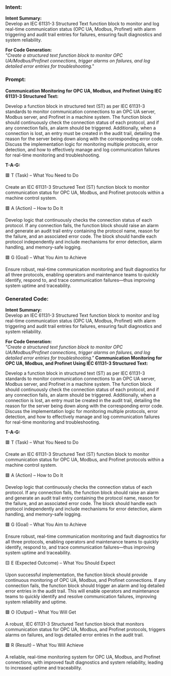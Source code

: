 ### Intent:
**Intent Summary:**  
Develop an IEC 61131-3 Structured Text function block to monitor and log real-time communication status (OPC UA, Modbus, Profinet) with alarm triggering and audit trail entries for failures, ensuring fault diagnostics and system reliability.  

**For Code Generation:**  
*"Create a structured text function block to monitor OPC UA/Modbus/Profinet connections, trigger alarms on failures, and log detailed error entries for troubleshooting."*

### Prompt:
**Communication Monitoring for OPC UA, Modbus, and Profinet Using IEC 61131-3 Structured Text:**

Develop a function block in structured text (ST) as per IEC 61131-3 standards to monitor communication connections to an OPC UA server, Modbus server, and Profinet in a machine system. The function block should continuously check the connection status of each protocol, and if any connection fails, an alarm should be triggered. Additionally, when a connection is lost, an entry must be created in the audit trail, detailing the reason for the server being down along with the corresponding error code. Discuss the implementation logic for monitoring multiple protocols, error detection, and how to effectively manage and log communication failures for real-time monitoring and troubleshooting.

**T-A-G:**

🟥 T (Task) – What You Need to Do

Create an IEC 61131-3 Structured Text (ST) function block to monitor communication status for OPC UA, Modbus, and Profinet protocols within a machine control system.

🟩 A (Action) – How to Do It

Develop logic that continuously checks the connection status of each protocol. If any connection fails, the function block should raise an alarm and generate an audit trail entry containing the protocol name, reason for the failure, and an associated error code. The block should handle each protocol independently and include mechanisms for error detection, alarm handling, and memory-safe logging.

🟦 G (Goal) – What You Aim to Achieve

Ensure robust, real-time communication monitoring and fault diagnostics for all three protocols, enabling operators and maintenance teams to quickly identify, respond to, and trace communication failures—thus improving system uptime and traceability.

### Generated Code:
**Intent Summary:**  
Develop an IEC 61131-3 Structured Text function block to monitor and log real-time communication status (OPC UA, Modbus, Profinet) with alarm triggering and audit trail entries for failures, ensuring fault diagnostics and system reliability.  

**For Code Generation:**  
*"Create a structured text function block to monitor OPC UA/Modbus/Profinet connections, trigger alarms on failures, and log detailed error entries for troubleshooting."*
**Communication Monitoring for OPC UA, Modbus, and Profinet Using IEC 61131-3 Structured Text:**

Develop a function block in structured text (ST) as per IEC 61131-3 standards to monitor communication connections to an OPC UA server, Modbus server, and Profinet in a machine system. The function block should continuously check the connection status of each protocol, and if any connection fails, an alarm should be triggered. Additionally, when a connection is lost, an entry must be created in the audit trail, detailing the reason for the server being down along with the corresponding error code. Discuss the implementation logic for monitoring multiple protocols, error detection, and how to effectively manage and log communication failures for real-time monitoring and troubleshooting.

**T-A-G:**

🟥 T (Task) – What You Need to Do

Create an IEC 61131-3 Structured Text (ST) function block to monitor communication status for OPC UA, Modbus, and Profinet protocols within a machine control system.

🟩 A (Action) – How to Do It

Develop logic that continuously checks the connection status of each protocol. If any connection fails, the function block should raise an alarm and generate an audit trail entry containing the protocol name, reason for the failure, and an associated error code. The block should handle each protocol independently and include mechanisms for error detection, alarm handling, and memory-safe logging.

🟦 G (Goal) – What You Aim to Achieve

Ensure robust, real-time communication monitoring and fault diagnostics for all three protocols, enabling operators and maintenance teams to quickly identify, respond to, and trace communication failures—thus improving system uptime and traceability.

🟨 E (Expected Outcome) – What You Should Expect

Upon successful implementation, the function block should provide continuous monitoring of OPC UA, Modbus, and Profinet connections. If any connection fails, the function block should trigger an alarm and log detailed error entries in the audit trail. This will enable operators and maintenance teams to quickly identify and resolve communication failures, improving system reliability and uptime.

🟩 O (Output) – What You Will Get

A robust, IEC 61131-3 Structured Text function block that monitors communication status for OPC UA, Modbus, and Profinet protocols, triggers alarms on failures, and logs detailed error entries in the audit trail.

🟩 R (Result) – What You Will Achieve

A reliable, real-time monitoring system for OPC UA, Modbus, and Profinet connections, with improved fault diagnostics and system reliability, leading to increased uptime and traceability.
